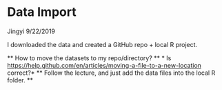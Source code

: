 Data Import
================
Jingyi
9/22/2019

I downloaded the data and created a GitHub repo + local R project.

\*\* How to move the datasets to my repo/directory? \*\* \* Is
<https://help.github.com/en/articles/moving-a-file-to-a-new-location>
correct?\* ** Follow the lecture, and just add the data files into the
local R folder. **
